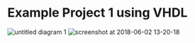 # Example Project 1 using VHDL
![untitled diagram 1](https://user-images.githubusercontent.com/13907836/40880639-7ada6130-6669-11e8-8a74-26980d019b2b.png)
![screenshot at 2018-06-02 13-20-18](https://user-images.githubusercontent.com/13907836/40880642-80f8478a-6669-11e8-866d-ee1f3c57bf95.png)
